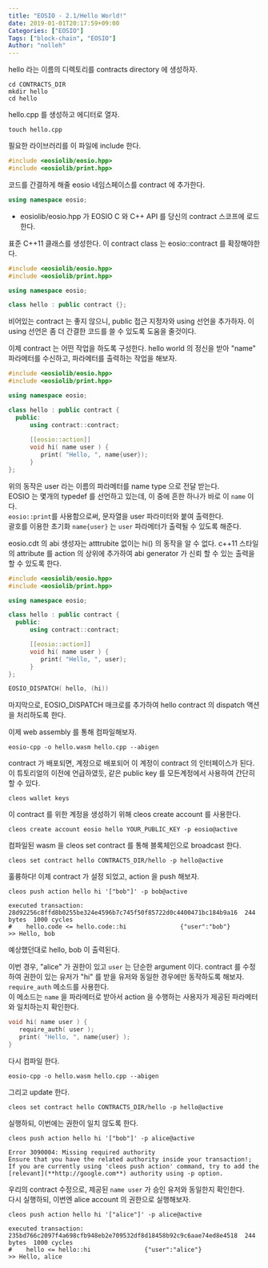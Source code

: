 ```yaml
---
title: "EOSIO - 2.1/Hello World!"
date: 2019-01-01T20:17:59+09:00
Categories: ["EOSIO"]
Tags: ["block-chain", "EOSIO"]
Author: "nolleh"
---
```


hello 라는 이름의 디렉토리를 contracts directory 에 생성하자.

```shell
cd CONTRACTS_DIR
mkdir hello
cd hello
```

hello.cpp 를 생성하고 에디터로 열자.

```shell
touch hello.cpp
```

필요한 라이브러리를 이 파일에 include 한다.

```c++
#include <eosiolib/eosio.hpp>
#include <eosiolib/print.hpp>
```

코드를 간결하게 해줄 eosio 네임스페이스를 contract 에 추가한다. 

```c++
using namespace eosio;
```

- eosiolib/eosio.hpp 가 EOSIO C 와 C++ API 를 당신의 contract 스코프에 로드한다. 

표준 C++11 클래스를 생성한다. 이 contract class 는 eosio::contract 를 확장해야한다. 

```c++
#include <eosiolib/eosio.hpp>
#include <eosiolib/print.hpp>

using namespace eosio;

class hello : public contract {};
```

비어있는 contract 는 좋지 않으니, public 접근 지정자와 using 선언을 추가하자. 이 using 선언은 좀 더 간결한 코드를 쓸 수 있도록 도움을 줄것이다. 

이제 contract 는 어떤 작업을 하도록 구성한다. hello world 의 정신을 받아 "name" 파라메터를 수신하고, 파라메터를 출력하는 작업을 해보자.

```c++
#include <eosiolib/eosio.hpp>
#include <eosiolib/print.hpp>

using namespace eosio;

class hello : public contract {
  public:
      using contract::contract;
  
      [[eosio::action]]
      void hi( name user ) {
         print( "Hello, ", name{user});
      }
};
```

위의 동작은 user 라는 이름의 파라메터를 name type 으로 전달 받는다.  
EOSIO 는 몇개의 typedef 를 선언하고 있는데, 이 중에 흔한 하나가 바로 이 `name` 이다.  
`eosio::print`를 사용함으로써, 문자열을 user 파라미터와 붙여 출력한다.   
괄호를 이용한 초기화 `name{user}` 는 `user` 파라메터가 출력될 수 있도록 해준다.  

eosio.cdt 의 abi 생성자는 atttrubite 없이는 hi() 의 동작을 알 수 없다. c++11 스타일의 attribute 를 action 의 상위에 추가하여 abi generator 가 신뢰 할 수 있는 출력을 할 수 있도록 한다. 

```c++
#include <eosiolib/eosio.hpp>
#include <eosiolib/print.hpp>

using namespace eosio;

class hello : public contract {
  public:
      using contract::contract;

      [[eosio::action]]
      void hi( name user ) {
         print( "Hello, ", user);
      }
};

EOSIO_DISPATCH( hello, (hi))
```

마지막으로, EOSIO_DISPATCH 매크로를 추가하여 hello contract 의 dispatch 액션을 처리하도록 한다. 

이제 web assembly 를 통해 컴파일해보자. 

```shell
eosio-cpp -o hello.wasm hello.cpp --abigen
```
contract 가 배포되면, 계정으로 배포되어 이 계정이 contract 의 인터페이스가 된다.  
이 튜토리얼의 이전에 언급하였듯, 같은 public key 를 모든계정에서 사용하여 간단히 할 수 있다.

```shell
cleos wallet keys
```

이 contract 를 위한 계정을 생성하기 위해 cleos create account 를 사용한다.

```shell
cleos create account eosio hello YOUR_PUBLIC_KEY -p eosio@active
```

컴파일된 wasm 을 cleos set contract 를 통해 블록체인으로 broadcast 한다.

```shell
cleos set contract hello CONTRACTS_DIR/hello -p hello@active
```

훌륭하다! 이제 contract 가 설정 되었고, action 을 push 해보자.

```shell
cleos push action hello hi '["bob"]' -p bob@active
```

```shell
executed transaction: 28d92256c8ffd8b0255be324e4596b7c745f50f85722d0c4400471bc184b9a16  244 bytes  1000 cycles
#    hello.code <= hello.code::hi               {"user":"bob"}
>> Hello, bob
```

예상했던대로 hello, bob 이 출력된다.  

이번 경우, "alice" 가 권한이 있고 `user` 는 단순한 argument 이다. contract 를 수정하여 권한이 있는 유저가 "hi" 를 받을 유저와 동일한 경우에만 동작하도록 해보자.  
`require_auth` 메소드를 사용한다.   
이 메소드는 `name` 을 파라메터로 받아서 action 을 수행하는 사용자가 제공된 파라메터와 일치하는지 확인한다. 

```c++
void hi( name user ) {
   require_auth( user );
   print( "Hello, ", name{user} );
}
```

다시 컴파일 한다.

```shell
eosio-cpp -o hello.wasm hello.cpp --abigen
```

그리고 update 한다. 

```shell
cleos set contract hello CONTRACTS_DIR/hello -p hello@active
```

실행하되, 이번에는 권한이 일치 않도록 한다.

```shell
cleos push action hello hi '["bob"]' -p alice@active
```

```shell
Error 3090004: Missing required authority
Ensure that you have the related authority inside your transaction!;
If you are currently using 'cleos push action' command, try to add the [relevant](**http://google.com**) authority using -p option.
```

우리의 contract 수정으로, 제공된 `name user` 가 승인 유저와 동일한지 확인한다.  
다시 실행하되, 이번엔 alice account 의 권한으로 실행해보자. 

```shell
cleos push action hello hi '["alice"]' -p alice@active
```

```shell
executed transaction: 235bd766c2097f4a698cfb948eb2e709532df8d18458b92c9c6aae74ed8e4518  244 bytes  1000 cycles
#    hello <= hello::hi               {"user":"alice"}
>> Hello, alice
```
